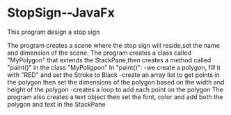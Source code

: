 # StopSign--JavaFx
This program design a stop sign

The program creates a scene where the stop sign will reside,set the name and dimension of the scene.
The program creates a class called "MyPolygon" that extends the StackPane,then creates a method called "paint()" in the class "MyPoligpon"
In "paint()":
-we create a polygon, fill it with "RED" and set the Stroke to Black
-create an array list to get points in the polygon then set the dimensions of the polygon based on the width and height of the polygon
-creates a loop to add each point on the polygon
The program also creates a text object then set the font, color and add both the polygon and text in the StackPane


